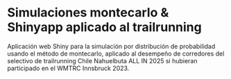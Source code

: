 # Simulaciones montecarlo & Shinyapp aplicado al trailrunning
Aplicación web Shiny para la simulación por distribución de probabilidad usando el método de montecarlo, aplicado al desempeño de corredores del selectivo de trailrunning Chile Nahuelbuta ALL IN 2025 si hubieran participado en el WMTRC Innsbruck 2023.
